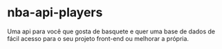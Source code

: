 # nba-api-players
Uma api para você que gosta de basquete e quer uma base de dados de fácil acesso para o seu projeto front-end ou melhorar a própria.
